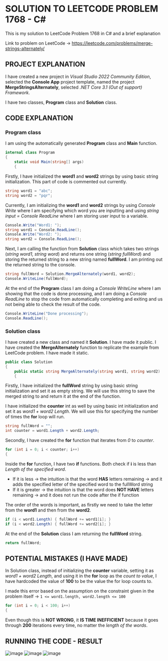 # SOLUTION TO LEETCODE PROBLEM 1768 - C#

This is my solution to LeetCode Problem 1768 in C# and a brief explanation

Link to problem on LeetCode -> https://leetcode.com/problems/merge-strings-alternately/

## PROJECT EXPLANATION

I have created a new project in _Visual Studio 2022 Community Edition_, selected the **Console App** project template, named the project **MergeStringsAlternately**, selected _.NET Core 3.1 (Out of support) Framework_.

I have two classes, **Program** class and **Solution** class.

## CODE EXPLANATION

### Program class 

I am using the automatically generated **Program** class and **Main** function.

```cs
internal class Program
{
    static void Main(string[] args)
    {
```

Firstly, I have initialized the **word1** and **word2** strings by using basic string initialization. This part of code is commented out currently.

```cs
string word1 = "abc";
string word2 = "pqr";
```

Currently, I am initializing the **word1** and **word2** strings by using _Console Write_ where I am specifying which word you are inputting and using _string input = Console ReadLine_ where I am storing user input to a variable.

```cs
Console.Write("Word1: ");
string word1 = Console.ReadLine();
Console.Write("Word2: ");
string word2 = Console.ReadLine();
```

Next, I am calling the function from **Solution** class which takes two strings (_string word1, string word_) and returns one string (_string fullWord_) and storing the returned string to a new string named **fullWord**.
I am printing out the returned string to the console.

```cs
string fullWord = Solution.MergeAlternately(word1, word2);
Console.WriteLine(fullWord);
```

At the end of the **Program** class I am doing a _Console WriteLine_ where I am showing that the code is done processing, and I am doing a _Console ReadLine_ to stop the code from automatically completing and exiting and us not being able to check the result of the code.

```cs
Console.WriteLine("Done processing");
Console.ReadLine();
```

### Solution class 

I have created a new class and named it **Solution**. I have made it public. I have created the **MergeAlternately** function to replicate the example from LeetCode problem. I have made it static.

```cs
public class Solution
{
    public static string MergeAlternately(string word1, string word2) 
    {
```

Firstly, I have initialized the **fullWord** string by using basic string initialization and set it as empty string. We will use this string to save the merged string to and return it at the end of the function.

I have initialized the **counter** int as well by using basic int initialization and set it as _word1 + word2 Length_. We will use this for specifying the number of times the **for** loop will run.

```cs
string fullWord = "";
int counter = word1.Length + word2.Length;
```

Secondly, I have created the **for** function that iterates from _0_ to _counter_.

```cs
for (int i = 0; i < counter; i++)
{
```

Inside the **for** function, I have two **if** functions. Both check if **i** is less than _Length of the specified word_.

- If it is less -> the intuition is that the word **HAS** letters remaining -> and it adds the specified letter of the specified word to the fullWord string
- If it is greater -> the intuition is that the word does **NOT HAVE** letters remaining -> and it does not run the code after the if function

The order of the words is important, as firstly we need to take the letter from the **word1** and then from the **word2**.

```cs
if (i < word1.Length) { fullWord += word1[i]; }
if (i < word2.Length) { fullWord += word2[i]; }
```

At the end of the **Solution** class I am returning the **fullWord** string.

```cs
return fullWord;
```

## POTENTIAL MISTAKES (I HAVE MADE)

In Solution class, instead of initializing the **counter** variable, setting it as _word1 + word2 Length_, and using it in the **for** loop as the _count to value_, I have hardcoded the value of **100** to be the value the for loop counts to.

I made this error based on the assumption on the constraint given in the problem itself -> ```1 <= word1.length, word2.length <= 100```

```cs
for (int i = 0; i < 100; i++)
{
```

Even though this is **NOT WRONG**, it **IS TIME INEFFICIENT** because it goes through **200** iterations every time, no matter the _length of the words_.

## RUNNING THE CODE - RESULT

![image](https://github.com/jerkdavi/LeetCode-Problem-1768-Solution-CSharp/assets/75536158/481d33a4-bb2e-41b5-9f5b-4595a3b423ba) ![image](https://github.com/jerkdavi/LeetCode-Problem-1768-Solution-CSharp/assets/75536158/38bb35f7-6833-4ae4-81a8-70241c75ab2d) ![image](https://github.com/jerkdavi/LeetCode-Problem-1768-Solution-CSharp/assets/75536158/02ee0613-5050-4674-b712-31886ff8ee17) 
